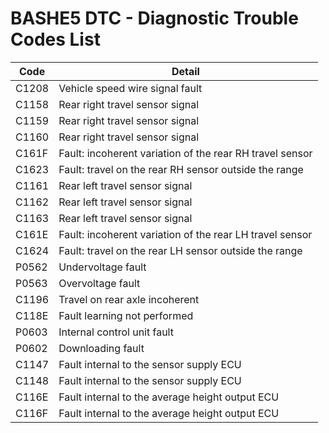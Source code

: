 # BASHE5 DTC - Diagnostic Trouble Codes List

| Code | Detail |
| - | - |
| C1208 | Vehicle speed wire signal fault |
| C1158 | Rear right travel sensor signal |
| C1159 | Rear right travel sensor signal |
| C1160 | Rear right travel sensor signal |
| C161F | Fault: incoherent variation of the rear RH travel sensor |
| C1623 | Fault: travel on the rear RH sensor outside the range |
| C1161 | Rear left travel sensor signal |
| C1162 | Rear left travel sensor signal |
| C1163 | Rear left travel sensor signal |
| C161E | Fault: incoherent variation of the rear LH travel sensor |
| C1624 | Fault: travel on the rear LH sensor outside the range |
| P0562 | Undervoltage fault |
| P0563 | Overvoltage fault |
| C1196 | Travel on rear axle incoherent |
| C118E | Fault learning not performed |
| P0603 | Internal control unit fault |
| P0602 | Downloading fault |
| C1147 | Fault internal to the sensor supply ECU |
| C1148 | Fault internal to the sensor supply ECU |
| C116E | Fault internal to the average height output ECU |
| C116F | Fault internal to the average height output ECU |
